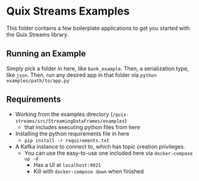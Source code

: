# Quix Streams Examples

This folder contains a few boilerplate applications to get you started with
the Quix Streams library.

## Running an Example

Simply pick a folder in here, like `bank_example`. Then, a serialization type, like 
`json`. Then, run any desired app in that folder  via `python examples/path/to/app.py`

## Requirements

- Working from the examples directory (`/quix-streams/src/StreamingDataFrames/examples`)
  - that includes executing python files from here
- Installing the python requirements file in here
  - `pip install -r requirements.txt`
- A Kafka instance to connect to, which has topic creation privileges.
  - You can use the easy-to-use one included here via `docker-compose up -d`
    - Has a UI at `localhost:9021`
    - Kill with `docker-compose down` when finished
